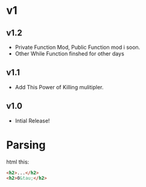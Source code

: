 # v1
## v1.2
- Private Function Mod, Public Function mod i soon.
- Other While Function finshed for other days
## v1.1
- Add This Power of Killing mulitipler.
## v1.0
- Intial Release!

# Parsing
html this:
```html
<h2>...</h2>
<h2>0&tau;</h2>
```
